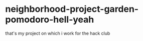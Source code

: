 # neighborhood-project-garden-pomodoro-hell-yeah
that's my project on which i work for the hack club
